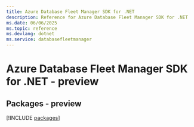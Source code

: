 ```yaml
---
title: Azure Database Fleet Manager SDK for .NET
description: Reference for Azure Database Fleet Manager SDK for .NET
ms.date: 06/06/2025
ms.topic: reference
ms.devlang: dotnet
ms.service: databasefleetmanager
---
```

# Azure Database Fleet Manager SDK for .NET - preview
## Packages - preview
[!INCLUDE [packages](database-fleet-manager-index.md)]